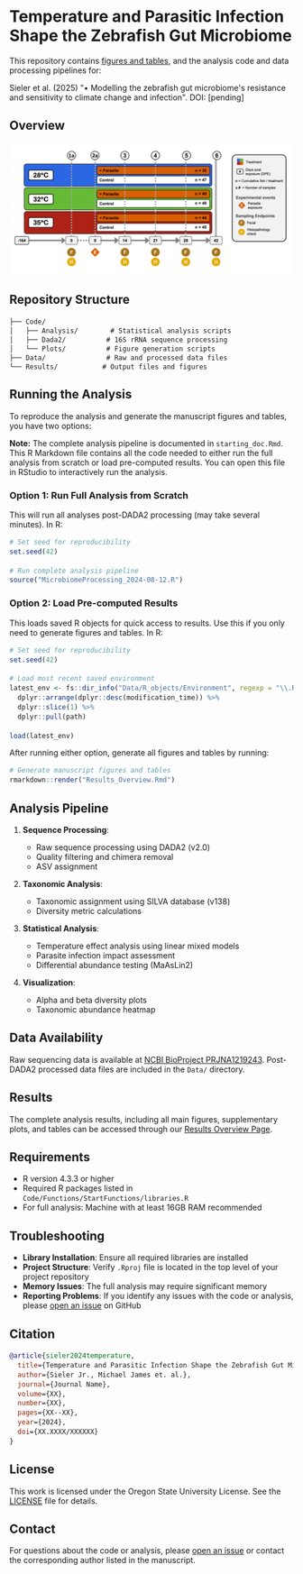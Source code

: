 # Temperature and Parasitic Infection Shape the Zebrafish Gut Microbiome

This repository contains [figures and tables](https://sielerjm.github.io/Sieler2025__ZF_Temperature_Parasite/Results_Overview.html), and the analysis code and data processing pipelines for:

Sieler et al. (2025) "•	Modelling the zebrafish gut microbiome's resistance and sensitivity to climate change and infection". DOI: [pending]

## Overview


![Experimental Design Overview](ExperimentalDesignSchematic.png)


## Repository Structure

    ├── Code/
    │   ├── Analysis/        # Statistical analysis scripts
    │   ├── Dada2/          # 16S rRNA sequence processing
    │   └── Plots/          # Figure generation scripts
    ├── Data/               # Raw and processed data files
    └── Results/           # Output files and figures

## Running the Analysis

To reproduce the analysis and generate the manuscript figures and tables, you have two options:

**Note:** The complete analysis pipeline is documented in `starting_doc.Rmd`. This R Markdown file contains all the code needed to either run the full analysis from scratch or load pre-computed results. You can open this file in RStudio to interactively run the analysis.

### Option 1: Run Full Analysis from Scratch
This will run all analyses post-DADA2 processing (may take several minutes). In R:

```r
# Set seed for reproducibility
set.seed(42)

# Run complete analysis pipeline
source("MicrobiomeProcessing_2024-08-12.R")
```

### Option 2: Load Pre-computed Results
This loads saved R objects for quick access to results. Use this if you only need to generate figures and tables. In R:

```r
# Set seed for reproducibility
set.seed(42)

# Load most recent saved environment
latest_env <- fs::dir_info("Data/R_objects/Environment", regexp = "\\.RData$") %>% 
  dplyr::arrange(dplyr::desc(modification_time)) %>% 
  dplyr::slice(1) %>% 
  dplyr::pull(path)

load(latest_env)
```

After running either option, generate all figures and tables by running:

```r
# Generate manuscript figures and tables
rmarkdown::render("Results_Overview.Rmd")
```

## Analysis Pipeline

1. **Sequence Processing**:
   - Raw sequence processing using DADA2 (v2.0)
   - Quality filtering and chimera removal
   - ASV assignment

2. **Taxonomic Analysis**:
   - Taxonomic assignment using SILVA database (v138)
   - Diversity metric calculations

3. **Statistical Analysis**:
   - Temperature effect analysis using linear mixed models
   - Parasite infection impact assessment
   - Differential abundance testing (MaAsLin2)

4. **Visualization**:
   - Alpha and beta diversity plots
   - Taxonomic abundance heatmap

## Data Availability

Raw sequencing data is available at [NCBI BioProject PRJNA1219243](https://www.ncbi.nlm.nih.gov/bioproject/PRJNA1219243). Post-DADA2 processed data files are included in the `Data/` directory.

## Results

The complete analysis results, including all main figures, supplementary plots, and tables can be accessed through our [Results Overview Page](https://sielerjm.github.io/Sieler2024__ZF_Temperature_Parasite/Results_Overview.html).

## Requirements

- R version 4.3.3 or higher
- Required R packages listed in `Code/Functions/StartFunctions/libraries.R`
- For full analysis: Machine with at least 16GB RAM recommended

## Troubleshooting

* **Library Installation**: Ensure all required libraries are installed
* **Project Structure**: Verify `.Rproj` file is located in the top level of your project repository
* **Memory Issues**: The full analysis may require significant memory
* **Reporting Problems**: If you identify any issues with the code or analysis, please [open an issue](https://github.com/sielerjm/Sieler2024__ZF_Temperature_Parasite/issues) on GitHub

## Citation

```bibtex
@article{sieler2024temperature,
  title={Temperature and Parasitic Infection Shape the Zebrafish Gut Microbiome},
  author={Sieler Jr., Michael James et. al.},
  journal={Journal Name},
  volume={XX},
  number={XX},
  pages={XX--XX},
  year={2024},
  doi={XX.XXXX/XXXXXX}
}
```

## License

This work is licensed under the Oregon State University License. See the [LICENSE](LICENSE.md) file for details.

## Contact

For questions about the code or analysis, please [open an issue](https://github.com/sielerjm/Sieler2024__ZF_Temperature_Parasite/issues) or contact the corresponding author listed in the manuscript.
